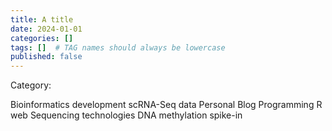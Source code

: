 ```yaml
---
title: A title
date: 2024-01-01
categories: []
tags: []  # TAG names should always be lowercase
published: false
---
```


Category:

Bioinformatics
  development
  scRNA-Seq
  data
Personal
 Blog
Programming
 R 
 web 
Sequencing technologies 
 DNA methylation
 spike-in
